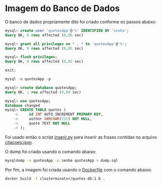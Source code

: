 # Imagem do Banco de Dados

O banco de dados propriamente dito foi criado conforme os passos abaixo:

```SQL
mysql> create user 'quotesApp'@'%' IDENTIFIED BY 'senha';
Query OK, 0 rows affected (0,06 sec)

mysql> grant all privileges on * . * to 'quotesApp'@'%';
Query OK, 0 rows affected (0,05 sec)

mysql> flush privileges;
Query OK, 0 rows affected (0,02 sec)

exit;

mysql -u quotesApp -p

mysql> create database quotesApp;
Query OK, 1 row affected (0,09 sec)

mysql> use quotesApp;
Database changed
mysql> CREATE TABLE quotes (
    ->     id INT AUTO_INCREMENT PRIMARY KEY,
    ->     author VARCHAR(255) NOT NULL,
    ->     quote TEXT NOT NULL
    -> );
```
Foi usado então o script [inserir.py]() para inserir as frases contidas no arquivo [citacoes.json](https://github.com/joaopedrolourencoaffonso/quotes_bot/blob/main/citacoes.json).

O dump foi criado usando o comando abaixo:
```bash
mysqldump -u quotesApp -p senha quotesApp > dump.sql
```
Por fim, a imagem foi criada usando o [Dockerfile]() com o comando abaixo:
```bash
docker build -t clusterminator/quotes-db:1.0 .
```
